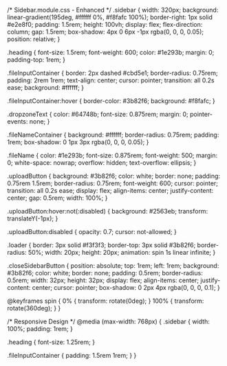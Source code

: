 /* Sidebar.module.css - Enhanced */
.sidebar {
  width: 320px;
  background: linear-gradient(195deg, #ffffff 0%, #f8fafc 100%);
  border-right: 1px solid #e2e8f0;
  padding: 1.5rem;
  height: 100vh;
  display: flex;
  flex-direction: column;
  gap: 1.5rem;
  box-shadow: 4px 0 6px -1px rgba(0, 0, 0, 0.05);
  position: relative;
}

.heading {
  font-size: 1.5rem;
  font-weight: 600;
  color: #1e293b;
  margin: 0;
  padding-top: 1rem;
}

.fileInputContainer {
  border: 2px dashed #cbd5e1;
  border-radius: 0.75rem;
  padding: 2rem 1rem;
  text-align: center;
  cursor: pointer;
  transition: all 0.2s ease;
  background: #ffffff;
}

.fileInputContainer:hover {
  border-color: #3b82f6;
  background: #f8fafc;
}

.dropzoneText {
  color: #64748b;
  font-size: 0.875rem;
  margin: 0;
  pointer-events: none;
}

.fileNameContainer {
  background: #ffffff;
  border-radius: 0.75rem;
  padding: 1rem;
  box-shadow: 0 1px 3px rgba(0, 0, 0, 0.05);
}

.fileName {
  color: #1e293b;
  font-size: 0.875rem;
  font-weight: 500;
  margin: 0;
  white-space: nowrap;
  overflow: hidden;
  text-overflow: ellipsis;
}

.uploadButton {
  background: #3b82f6;
  color: white;
  border: none;
  padding: 0.75rem 1.5rem;
  border-radius: 0.75rem;
  font-weight: 600;
  cursor: pointer;
  transition: all 0.2s ease;
  display: flex;
  align-items: center;
  justify-content: center;
  gap: 0.5rem;
  width: 100%;
}

.uploadButton:hover:not(:disabled) {
  background: #2563eb;
  transform: translateY(-1px);
}

.uploadButton:disabled {
  opacity: 0.7;
  cursor: not-allowed;
}

.loader {
  border: 3px solid #f3f3f3;
  border-top: 3px solid #3b82f6;
  border-radius: 50%;
  width: 20px;
  height: 20px;
  animation: spin 1s linear infinite;
}

.closeSidebarButton {
  position: absolute;
  top: 1rem;
  left: 1rem;
  background: #3b82f6;
  color: white;
  border: none;
  padding: 0.5rem;
  border-radius: 0.5rem;
  width: 32px;
  height: 32px;
  display: flex;
  align-items: center;
  justify-content: center;
  cursor: pointer;
  box-shadow: 0 2px 4px rgba(0, 0, 0, 0.1);
}

@keyframes spin {
  0% { transform: rotate(0deg); }
  100% { transform: rotate(360deg); }
}

/* Responsive Design */
@media (max-width: 768px) {
  .sidebar {
    width: 100%;
    padding: 1rem;
  }
  
  .heading {
    font-size: 1.25rem;
  }
  
  .fileInputContainer {
    padding: 1.5rem 1rem;
  }
}
